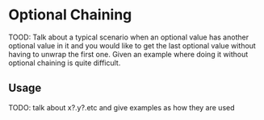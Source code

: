 # Optional Chaining

TOOD: Talk about a typical scenario when an optional value has another optional value in it and you would like to get the last optional value without having to unwrap the first one. Given an example where doing it without optional chaining is quite difficult.

## Usage

TODO: talk about x?.y?.etc and give examples as how they are used





